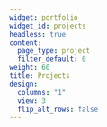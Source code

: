 ```yaml
---
widget: portfolio
widget_id: projects
headless: true
content:
  page_type: project
  filter_default: 0
weight: 60
title: Projects
design:
  columns: "1"
  view: 3
  flip_alt_rows: false
---
```

